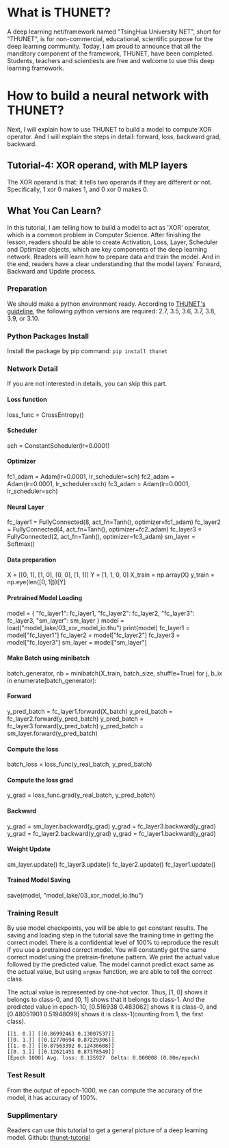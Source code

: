 # What is THUNET?
A deep learning net/framework named "TsingHua University NET", short for "THUNET", is for non-commercial, educational, scientific purpose for the deep learning community.
Today, I am proud to announce that all the manditory component of the framework, THUNET, have been completed. Students, teachers and scientiests are free and welcome to use this deep learning framework.

# How to build a neural network with THUNET?
Next, I will explain how to use THUNET to build a model to compute XOR operator.
And I will explain the steps in detail: forward, loss, backward grad, backward.

## Tutorial-4: XOR operand, with MLP layers
The XOR operand is that: it tells two operands if they are different or not.
Specifically, 1 xor 0 makes 1, and 0 xor 0 makes 0.

## What You Can Learn?
In this tutorial, I am telling how to build a model to act as 'XOR' operator, which is a common problem in Computer Science.
After finishing the lesson, readers should be able to create Activation, Loss, Layer, Scheduler and Optimizer objects, which are key components of the deep learning network.
Readers will learn how to prepare data and train the model.
And in the end, readers have a clear understanding that the model layers' Forward, Backward and Update process.

### Preparation
We should make a python environment ready. According to [THUNET's guideline](https://pypi.org/project/thunet), the following python versions are required: 2.7, 3.5, 3.6, 3.7, 3.8, 3.9, or 3.10.

### Python Packages Install
Install the package by pip command:
`pip install thunet`

### Network Detail
If you are not interested in details, you can skip this part.

#### Loss function
loss_func = CrossEntropy()

#### Scheduler
sch = ConstantScheduler(lr=0.0001)

#### Optimizer
fc1_adam = Adam(lr=0.0001, lr_scheduler=sch)
fc2_adam = Adam(lr=0.0001, lr_scheduler=sch)
fc3_adam = Adam(lr=0.0001, lr_scheduler=sch)

#### Neural Layer
fc_layer1 = FullyConnected(8, act_fn=Tanh(), optimizer=fc1_adam)
fc_layer2 = FullyConnected(4, act_fn=Tanh(), optimizer=fc2_adam)
fc_layer3 = FullyConnected(2, act_fn=Tanh(), optimizer=fc3_adam)
sm_layer = Softmax()

#### Data preparation
X = [[0, 1],
     [1, 0],
     [0, 0],
     [1, 1]]
Y = [1,
     1,
     0,
     0]
X_train = np.array(X)
y_train = np.eye(len([0, 1]))[Y]

#### Pretrained Model Loading
model = {
    "fc_layer1": fc_layer1,
    "fc_layer2": fc_layer2,
    "fc_layer3": fc_layer3,
    "sm_layer": sm_layer
}
model = load("model_lake/03_xor_model_io.thu")
print(model)
fc_layer1 = model["fc_layer1"]
fc_layer2 = model["fc_layer2"]
fc_layer3 = model["fc_layer3"]
sm_layer = model["sm_layer"]

#### Make Batch using minibatch
batch_generator, nb = minibatch(X_train, batch_size, shuffle=True)
for j, b_ix in enumerate(batch_generator):


#### Forward
y_pred_batch = fc_layer1.forward(X_batch)
y_pred_batch = fc_layer2.forward(y_pred_batch)
y_pred_batch = fc_layer3.forward(y_pred_batch)
y_pred_batch = sm_layer.forward(y_pred_batch)

#### Compute the loss
batch_loss = loss_func(y_real_batch, y_pred_batch)

#### Compute the loss grad
y_grad = loss_func.grad(y_real_batch, y_pred_batch)

#### Backward
y_grad = sm_layer.backward(y_grad)
y_grad = fc_layer3.backward(y_grad)
y_grad = fc_layer2.backward(y_grad)
y_grad = fc_layer1.backward(y_grad)

#### Weight Update
sm_layer.update()
fc_layer3.update()
fc_layer2.update()
fc_layer1.update()

#### Trained Model Saving
save(model, "model_lake/03_xor_model_io.thu")


### Training Result
By use model checkpoints, you will be able to get constant results. The saving and loading step in the tutorial save the training time in getting the correct model.
There is a confidential level of 100% to reproduce the result if you use a pretrained correct model. You will constantly get the same correct model using the pretrain-finetune pattern. 
We print the actual value followed by the predicted value.
The model cannot predict exact same as the actual value, but using `argmax` function, we are able to tell the correct class.

The actual value is represented by one-hot vector. Thus, [1, 0] shows it belongs to class-0, and [0, 1] shows that it belongs to class-1.
And the predicted value in epoch-10, [0.516938 0.483062] shows it is class-0, and [0.48051901 0.51948099] shows it is class-1(counting from 1, the first class).
```
[[1. 0.]] [[0.86992463 0.13007537]]
[[0. 1.]] [[0.12770694 0.87229306]]
[[1. 0.]] [[0.87563392 0.12436608]]
[[0. 1.]] [[0.12621451 0.87378549]]
[Epoch 1000] Avg. loss: 0.135927  Delta: 0.000008 (0.00m/epoch)
```

### Test Result
From the output of epoch-1000, we can compute the accuracy of the model, it has accuracy of 100%.

### Supplimentary
Readers can use this tutorial to get a general picture of a deep learning model.
Github: [thunet-tutorial](https://github.com/ShenDezhou/thunet-tutorial)
